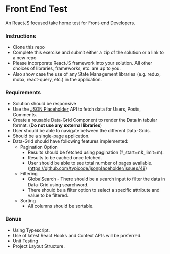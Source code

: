 # Front End Test
An ReactJS focused take home test for Front-end Developers.

### Instructions
* Clone this repo
* Complete this exercise and submit either a zip of the solution or a link to a new repo
* Please incorporate ReactJS framework into your solution. All other choices of libraries, frameworks, etc. are up to you.
* Also show case the use of any State Management libraries (e.g. redux, mobx, react-query, etc.) in the application.

### Requirements
* Solution should be responsive
* Use the [JSON Placeholder](https://jsonplaceholder.typicode.com/) API to fetch data for Users, Posts, Comments.
* Create a reusable Data-Grid Component to render the Data in tabular format. (**Do not use any external libraries**)
* User should be able to navigate between the different Data-Grids.
* Should be a single-page application.
* Data-Grid should have following features implemented:
	- Pagination Option
		* Results should be fetched using pagination (?_start=n&_limit=m).
		* Results to be cached once fetched.
		* User should be able to see total number of pages available. (https://github.com/typicode/jsonplaceholder/issues/49)
	- Filtering
		* GlobalSearch - There should be a search input to filter the data in Data-Grid using searchword.
		* There should be a filter option to select a specific attribute and value to be filtered.
	- Sorting
		* All columns should be sortable.

### Bonus
* Using Typescript.
* Use of latest React Hooks and Context APIs will be preferred.
* Unit Testing
* Project Layout Structure.



